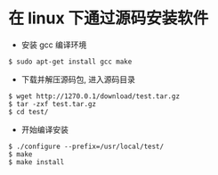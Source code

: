 # 在 linux 下通过源码安装软件

* 安装 gcc 编译环境

```
$ sudo apt-get install gcc make
```

* 下载并解压源码包, 进入源码目录

```
$ wget http://1270.0.1/download/test.tar.gz
$ tar -zxf test.tar.gz
$ cd test/
```


* 开始编译安装

```
$ ./configure --prefix=/usr/local/test/
$ make
$ make install
```
